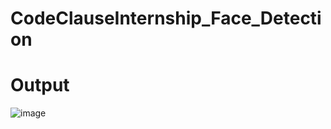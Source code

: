 # CodeClauseInternship_Face_Detection
# Output
![image](https://github.com/shivkumar44/CodeClauseInternship_Face_Detection/assets/123741836/d2b97da6-a7d1-4253-b43d-9011900c109e)


